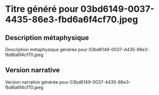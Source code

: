 # Titre généré pour 03bd6149-0037-4435-86e3-fbd6a6f4cf70.jpeg

## Description métaphysique
Description métaphysique générée pour 03bd6149-0037-4435-86e3-fbd6a6f4cf70.jpeg

## Version narrative
Version narrative générée pour 03bd6149-0037-4435-86e3-fbd6a6f4cf70.jpeg
